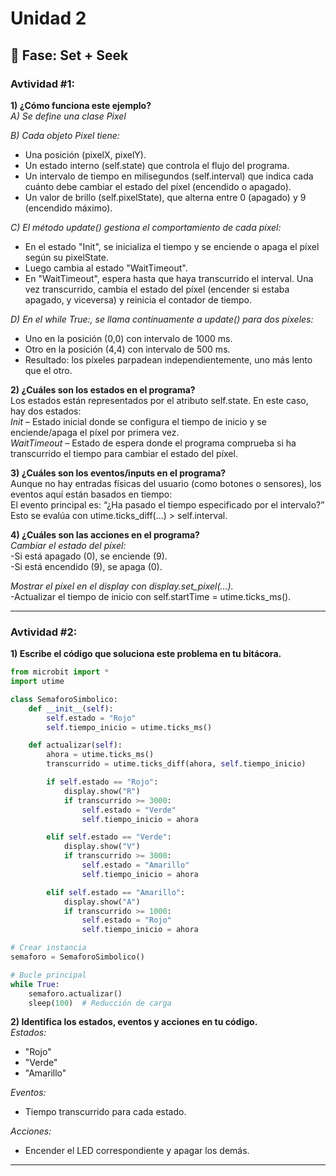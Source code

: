 # Unidad 2

## 🔎 Fase: Set + Seek  

### Avtividad #1:  

__1) ¿Cómo funciona este ejemplo?__  
*A) Se define una clase Pixel*   

*B) Cada objeto Pixel tiene:*  
- Una posición (pixelX, pixelY).  
- Un estado interno (self.state) que controla el flujo del programa.  
- Un intervalo de tiempo en milisegundos (self.interval) que indica cada cuánto debe cambiar el estado del píxel (encendido o apagado).  
- Un valor de brillo (self.pixelState), que alterna entre 0 (apagado) y 9 (encendido máximo).  
  
*C) El método update() gestiona el comportamiento de cada píxel:*  
- En el estado "Init", se inicializa el tiempo y se enciende o apaga el píxel según su pixelState.  
- Luego cambia al estado "WaitTimeout".  
- En "WaitTimeout", espera hasta que haya transcurrido el interval. Una vez transcurrido, cambia el estado del píxel (encender si estaba apagado, y viceversa) y reinicia el contador de tiempo.  

*D) En el while True:, se llama continuamente a update() para dos píxeles:*  
- Uno en la posición (0,0) con intervalo de 1000 ms.  
- Otro en la posición (4,4) con intervalo de 500 ms. 
- Resultado: los píxeles parpadean independientemente, uno más lento que el otro.  

__2) ¿Cuáles son los estados en el programa?__  
Los estados están representados por el atributo self.state. En este caso, hay dos estados:  
*Init* – Estado inicial donde se configura el tiempo de inicio y se enciende/apaga el píxel por primera vez.  
*WaitTimeout* – Estado de espera donde el programa comprueba si ha transcurrido el tiempo para cambiar el estado del píxel.  

__3) ¿Cuáles son los eventos/inputs en el programa?__  
Aunque no hay entradas físicas del usuario (como botones o sensores), los eventos aquí están basados en tiempo:  
El evento principal es: “¿Ha pasado el tiempo especificado por el intervalo?”  
Esto se evalúa con utime.ticks_diff(...) > self.interval.  

__4) ¿Cuáles son las acciones en el programa?__  
*Cambiar el estado del píxel:*  
-Si está apagado (0), se enciende (9).  
-Si está encendido (9), se apaga (0).  

*Mostrar el píxel en el display con display.set_pixel(...).*  
-Actualizar el tiempo de inicio con self.startTime = utime.ticks_ms().  

______________________________________________________________________________________________________  

### Avtividad #2:  

__1) Escribe el código que soluciona este problema en tu bitácora.__  

```py
from microbit import *
import utime

class SemaforoSimbolico:
    def __init__(self):
        self.estado = "Rojo"
        self.tiempo_inicio = utime.ticks_ms()

    def actualizar(self):
        ahora = utime.ticks_ms()
        transcurrido = utime.ticks_diff(ahora, self.tiempo_inicio)

        if self.estado == "Rojo":
            display.show("R")
            if transcurrido >= 3000:
                self.estado = "Verde"
                self.tiempo_inicio = ahora

        elif self.estado == "Verde":
            display.show("V")
            if transcurrido >= 3000:
                self.estado = "Amarillo"
                self.tiempo_inicio = ahora

        elif self.estado == "Amarillo":
            display.show("A")
            if transcurrido >= 1000:
                self.estado = "Rojo"
                self.tiempo_inicio = ahora

# Crear instancia
semaforo = SemaforoSimbolico()

# Bucle principal
while True:
    semaforo.actualizar()
    sleep(100)  # Reducción de carga

```

__2) Identifica los estados, eventos y acciones en tu código.__  
*Estados:*  
- "Rojo"  
- "Verde"  
- "Amarillo"  

*Eventos:*  
- Tiempo transcurrido para cada estado.  

*Acciones:*  
- Encender el LED correspondiente y apagar los demás.  




______________________________________________________________________________________________________  
